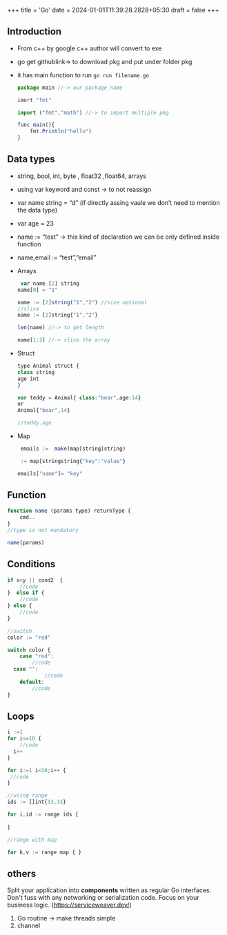 +++
title = 'Go'
date = 2024-01-01T11:39:28.2828+05:30
draft = false
+++ 

## Introduction

- From c++ by google c++ author will convert to exe
    
- go get githublink→ to download pkg and put under folder pkg
    
- it has main function to run `go run filename.go`
    
    ```jsx
    package main //-> our package name 
    
    imort "fmt"
    
    import ("fmt","math") //-> to import multiple pkg
    
    func main(){
    	fmt.Println("hello")
    }
    ```
    

## Data types

- string, bool, int, byte , float32 ,float64, arrays
    
- using var keyword and const → to not reassign
    
- var name string = “d” (if directly assing vaule we don’t need to mention the data type)
    
- var age = 23
    
- name := “test” → this kind of declaration we can be only defined inside function
    
- name,email := “test”,”email”
    
- Arrays
    
    ```jsx
     var name [2] string 
    name[0] = "1"
    
    name := [2]string("1","2") //size optional
    //slice 
    name := [2]string{"1","2"}
    
    len(name) //-> to get length
    
    name[1:2] //-> slice the array
    ```
    
- Struct
    
    ```jsx
    type Animal struct {
    class string
    age int
    }
    
    var teddy = Animal{ class:"bear",age:14}
    or 
    Animal{"bear",14}
    
    //teddy.age
    ```
    
- Map
    
    ```jsx
     emails :=  make(map[string]string)
    
     := map[stringstring{"key":"value"}
    
    emails["name"]= "key"
    ```
    

## Function

```jsx
function name (params type) returnType {
	cmd..
}
//type is not mandatory

name(params)
```

## Conditions

```jsx
if x<y || cond2  {
	//code
}  else if {
	//code
} else {
	//code
}

//switch
color := "red"

switch color {
	case "red":
		//code
  case "":
			//code
	default:
		//code
}
```

## Loops

```jsx
i :=1
for i<=10 {
	//code 
  i++
}

for i:=1 i<10;i++ {
 //code
}

//using range
ids := []int{33,33}

for i,id := range ids {
	
}

//range with map

for k,v := range map { }

```



## others 


Split your application into **components** written as regular Go interfaces. Don't fuss with any networking or serialization code. Focus on your business logic. (https://serviceweaver.dev/)



1. Go routine -> make threads simple
2. channel